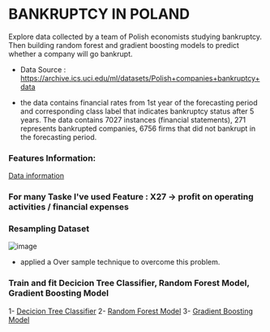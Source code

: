 # BANKRUPTCY IN POLAND

Explore data collected by a team of Polish economists studying bankruptcy. Then building random forest and gradient boosting models to predict whether a company will go bankrupt. 

* Data Source : https://archive.ics.uci.edu/ml/datasets/Polish+companies+bankruptcy+data

* the data contains financial rates from 1st year of the forecasting period and corresponding class label that indicates bankruptcy status after 5 years. The data contains 7027 instances (financial statements), 271 represents bankrupted companies, 6756 firms that did not bankrupt in the forecasting period.

### Features Information:
[Data information](https://github.com/iAbdellrahmann/bankruptcy-gradient-boosting-prediction-model/blob/codespace-iabdellrahmann-turbo-orbit-4gpqjjgprgj2qwjj/notebooks/data_dictionary.ipynb)

### For many Taske I've used Feature : X27 -> profit on operating activities / financial expenses

### Resampling Dataset
![image](https://github.com/iAbdellrahmann/bankruptcy-gradient-boosting-prediction-model/assets/39285876/e97a5935-30e3-4fee-a7c4-e731166283c2)
* applied a Over sample technique to overcome this problem.

### Train and fit Decicion Tree Classifier, Random Forest Model, Gradient Boosting Model
1- [Decicion Tree Classifier](https://github.com/iAbdellrahmann/bankruptcy-gradient-boosting-prediction-model/blob/codespace-iabdellrahmann-turbo-orbit-4gpqjjgprgj2qwjj/notebooks/data_insights_decision_tree_model.ipynb)
2- [Random Forest Model](https://github.com/iAbdellrahmann/bankruptcy-gradient-boosting-prediction-model/blob/codespace-iabdellrahmann-turbo-orbit-4gpqjjgprgj2qwjj/notebooks/random_forest.ipynb)
3- [Gradient Boosting Model](https://github.com/iAbdellrahmann/bankruptcy-gradient-boosting-prediction-model/blob/codespace-iabdellrahmann-turbo-orbit-4gpqjjgprgj2qwjj/notebooks/gradient_boosting.ipynb)

